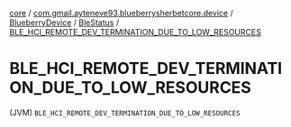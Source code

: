 [core](../../../index.md) / [com.gmail.ayteneve93.blueberrysherbetcore.device](../../index.md) / [BlueberryDevice](../index.md) / [BleStatus](index.md) / [BLE_HCI_REMOTE_DEV_TERMINATION_DUE_TO_LOW_RESOURCES](./-b-l-e_-h-c-i_-r-e-m-o-t-e_-d-e-v_-t-e-r-m-i-n-a-t-i-o-n_-d-u-e_-t-o_-l-o-w_-r-e-s-o-u-r-c-e-s.md)

# BLE_HCI_REMOTE_DEV_TERMINATION_DUE_TO_LOW_RESOURCES

(JVM) `BLE_HCI_REMOTE_DEV_TERMINATION_DUE_TO_LOW_RESOURCES`